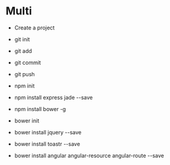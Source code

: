 # Multi
- Create a project
 
- git init
- git add
- git commit
- git push

- npm init
- npm install express jade --save
- npm install bower -g

- bower init
- bower install jquery --save
- bower install toastr --save
- bower install angular angular-resource angular-route --save

